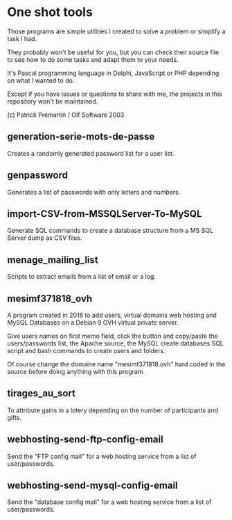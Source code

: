 # One shot tools

Those programs are simple utilities I created to solve a problem or simplify a task I had.

They probably won't be useful for you, but you can check their source file to see how to do some tasks and adapt them to your needs.

It's Pascal programming language in Delphi, JavaScript or PHP depending on what I wanted to do.

Except if you have issues or questions to share with me, the projects in this repository won't be maintained.

(c) Patrick Prémartin / Olf Software 2003

## generation-serie-mots-de-passe

Creates a randomly generated password list for a user list.

## genpassword

Generates a list of passwords with only letters and numbers.

## import-CSV-from-MSSQLServer-To-MySQL

Generate SQL commands to create a database structure from a MS SQL Server dump as CSV files.

## menage_mailing_list

Scripts to extract emails from a list of email or a log.

## mesimf371818_ovh

A program created in 2018 to add users, virtual domains web hosting and MySQL Databases on a Debian 9 OVH virtual private server.

Give users names on first memo field, click the button and copy/paste the users/passwords list, the Apache <VirtualHost> source, the MySQL create databases SQL script and bash commands to create users and folders.

Of course change the domaine name "mesimf371818.ovh" hard coded in the source before doing anything with this program.

## tirages_au_sort

To attribute gains in a lotery depending on the number of participants and gifts.

## webhosting-send-ftp-config-email

Send the "FTP config mail" for a web hosting service from a list of user/passwords.

## webhosting-send-mysql-config-email

Send the "database config mail" for a web hosting service from a list of user/passwords.
